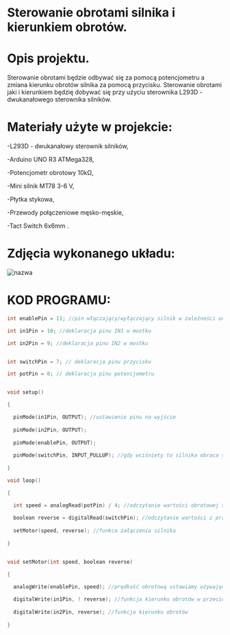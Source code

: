 # Sterowanie obrotami silnika i kierunkiem obrotów.
# Opis projektu.

Sterowanie obrotami będzie odbywać się za pomocą potencjometru a zmiana kierunku obrotów silnika za pomocą przycisku. 
Sterowanie obrotami jaki i kierunkiem będzię dobywać się przy użyciu sterownika L293D - dwukanałowego sterownika silników.

# Materiały użyte w projekcie:

-L293D - dwukanałowy sterownik silników,

-Arduino UNO R3 ATMega328,

-Potencjometr obrotowy 10kΩ,

-Mini silnik MT78 3-6 V,

-Płytka stykowa,

-Przewody połączeniowe męsko-męskie,

-Tact Switch 6x6mm .
# Zdjęcia wykonanego układu:
![nazwa](desktop/STEROWANIE/1.jpg)




# KOD PROGRAMU:


```c
int enablePin = 11; //pin włączający/wyłączający silnik w zależności od stanów wejść IN1 i IN2

int in1Pin = 10; //deklaracja pinu IN1 w mostku

int in2Pin = 9; //deklaracja pinu IN2 w mostku


int switchPin = 7; // deklaracja pinu przycisku

int potPin = 0; // deklaracja pinu potencjometru


void setup()

{

  pinMode(in1Pin, OUTPUT); //ustawienie pinu na wyjście 
  
  pinMode(in2Pin, OUTPUT);
  
  pinMode(enablePin, OUTPUT);
  
  pinMode(switchPin, INPUT_PULLUP); //gdy wciśniety to silnika obraca się  zgodnie ze wskazówkami zegara gdy nie to w przeciwnym kierunku, 
  
}

void loop()

{

  int speed = analogRead(potPin) / 4; //odczytanie wartości obrotowej silnika z wejścia anlogowego, dzielona przez 4 ponieważ odczyt będzie z przedziału pomiędzy 0 a 1023, a na                                        wyjściu analogowym potrzebujemy zakresu od 0 do 255.
  
  boolean reverse = digitalRead(switchPin); //odczytanie wartości z przycisku 
  
  setMotor(speed, reverse); //funkca załączenia silnika
  
}


void setMotor(int speed, boolean reverse)

{

  analogWrite(enablePin, speed); //prędkość obrotową ustawiamy używając “analogWrite” na pinie “enable”
  
  digitalWrite(in1Pin, ! reverse); //funkcja kierunku obrotów w przeciwnym kierunku
  
  digitalWrite(in2Pin, reverse); //funkcja kierunku obrotów
  
}
```
